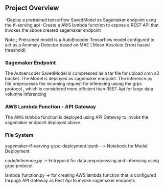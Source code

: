 ## Project Overview

-Deploy a pretrained tensorflow SavedModel as Sagemaker endpoint usng the tf-serving api 
-Create a AWS lambda function to expose a REST API that invokes the above created sagemaker endpoint

Note  ; Pretrained model is a AutoEncoder Tensorflow model configured to act as a Anomaly Detector based on MAE ( Mean Absolute Error) based threshold)

### Sagemaker Endpoint 
The Autoencoder SavedModel is compressed as a tar file for upload omn s3 bucket. 
The Model is deployed as sagemaker endpoint. 
The inference.py file preproceses the incoming request for inferecing usung the grpc protocol , which is considered more efficient than REST Api for large data volumne inferencing 


### AWS Lambda Function - API Gateway

The AWS lambda function is deployed using API Gateway to invoke the sagemaker endpoint deployed above

### File System 

sagemaker-tf-serving-grpc-deployment.ipynb  - > Notebook for Model Deployment

code/inference,py  -> Entrypoint for data preprocessing and inferecing using grpc protocol

lambda_function.py -> for creating AWS lambda function that is configured thrpugh API Gateway as Rest Api to invoke sagemaker endponts


